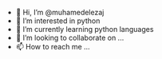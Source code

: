 - 👋 Hi, I’m @muhamedelezaj
- 👀 I’m interested in python
- 🌱 I’m currently learning python languages
- 💞️ I’m looking to collaborate on ...
- 📫 How to reach me ...

<!---
muhamedelezaj/muhamedelezaj is a ✨ special ✨ repository because its `README.md` (this file) appears on your GitHub profile.
You can click the Preview link to take a look at your changes.
--->
